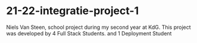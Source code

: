# 21-22-integratie-project-1
Niels Van Steen, school project during my second year at KdG. This project was developed by 4 Full Stack Students. and 1 Deployment Student
